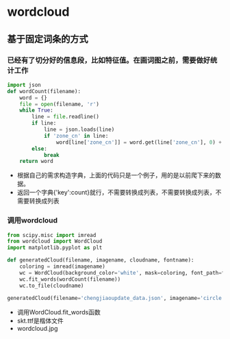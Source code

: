 # wordcloud

## 基于固定词条的方式
### 已经有了切分好的信息段，比如特征值。在画词图之前，需要做好统计工作
```python
import json
def wordCount(filename):
    word = {}
    file = open(filename, 'r')
    while True:
        line = file.readline()
        if line:
            line = json.loads(line)
            if 'zone_cn' in line:
                word[line['zone_cn']] = word.get(line['zone_cn'], 0) + 1
        else:
            break
    return word
```
- 根据自己的需求构造字典，上面的代码只是一个例子，用的是以前爬下来的数据。
- 返回一个字典{'key':count}就行，不需要转换成列表，不需要转换成列表，不需要转换成列表

### 调用wordcloud
```python
from scipy.misc import imread
from wordcloud import WordCloud
import matplotlib.pyplot as plt

def generatedCloud(filename, imagename, cloudname, fontname):
    coloring = imread(imagename)
    wc = WordCloud(background_color='white', mask=coloring, font_path=fontname, max_words=100, random_state=42)
    wc.fit_words(wordCount(filename))
    wc.to_file(cloudname)
    
generatedCloud(filename='chengjiaoupdate_data.json', imagename='circle.jpg', cloudname='cloud.png', fontname='skt.ttf')
```
- 调用WordCloud.fit_words函数
- skt.ttf是楷体文件
- wordcloud.jpg
[](./image/circle.jpg)
